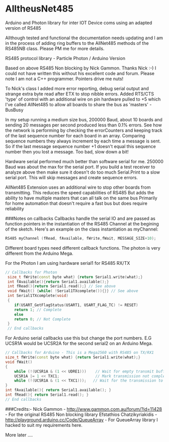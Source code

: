 # AlltheusNet485
Arduino and Photon library for inter IOT Device coms using an adapted version of RS485

Allthough tested and functional the documentation needs updating and I am in the process of adding ring buffers to the AllNet485 methods of the RS485NB class. Please PM me for more details. 

RS485 protocol library - Particle Photon / Arduino Version

Based on above RS485 Non blocking by Nick Gammon. Thanks Nick :-) I could not have written this without his excellent code and forum. Please note I am not a C++ programmer. Pointers drive me nuts!

To Nick's class I added more error reporting, debug serial output and strange extra byte read after ETX to stop nibble errors.
Added RTS/CTS 'type' of control with an additional wire on pin hardware pulled to +5 which I've called AllNet485 to allow all boards to share the bus as 'masters' - BusBusy

In my setup running a medium size bus, 200000 Baud, about 10 boards and sending 20 messages per second produced less than 0.1% errors. See how the network is performing by checking the errorCounters and keeping track of the last sequence number for each board in an array. Comparing sequence numbers they always increment by each time a message is sent. So if the last message sequence number +1 doesn't equal this sequence number then you lost a message. Too bad, slow down a bit!

Hardware serial performed much better than software serial for me. 250000 Baud was about the max for the serial port. If you build a test receiver to analyze above then make sure it doesn't do too much Serial.Print to a slow serial port. This will skip messages and create sequence errors.

AllNet485 Extension uses an additional wire to stop other boards from transmitting. This reduces the speed capabilities of RS485
But adds the ability to have multiple masters that can all talk on the same bus
Primarily for home automation that doesn't require a fast bus but does require reliability

###Notes on callbacks
Callbacks handle the serial IO and are passed as function pointers in the instantiation of the RS485 Channel at the begining of the sketch. Here's an example on the class instantiation as myChannel:
```CPP
RS485 myChannel (fRead, fAvailable, fWrite,fWait, MESSAGE_SIZE+10);
```

Different board types need different callback functions. The photon is very different from the Arduino Mega. 

For the Photon I am using hardware serial1 for RS485 RX/TX
```CPP
// Callbacks for Photon
 size_t fWrite(const byte what) {return Serial1.write(what);}
 int fAvailable(){return Serial1.available();}
 int fRead(){return Serial1.read();} // See above
 void fWait() {while( !Serial1TXcomplete()){}} // See above
 int Serial1TXcomplete(void)
 {
	if(USART_GetFlagStatus(USART1, USART_FLAG_TC) != RESET)
	return 1; // Complete
	else
	return 0; // Not Complete
 }
 // End callbacks
```

For Arduino serial callbacks use this but change the port numbers. E.G UCSR1A would be UCSR2A for the second serial2 on an Arduino Mega. 
```CPP
// Callbacks for Arduino - This is a Mega2560 with RS485 on TX/RX1
size_t fWrite(const byte what) {return Serial1.write(what);}
void fWait()
{
	while (!(UCSR1A & (1 << UDRE1)))	// Wait for empty transmit buffer
	UCSR1A |= 1 << TXC1;				// Mark transmission not complete
	while (!(UCSR1A & (1 << TXC1)));   // Wait for the transmission to complete
}
int fAvailable(){ return Serial1.available(); }
int fRead(){ return Serial1.read(); }
// End callbacks
```
###Credits:-
Nick Gammon - http://www.gammon.com.au/forum/?id=11428 - For the original RS485 Non blocking library
Efstathios Chatzikyriakidis - http://playground.arduino.cc/Code/QueueArray - For QueueArray library I hacked to suit my requirements here.

More later ....

